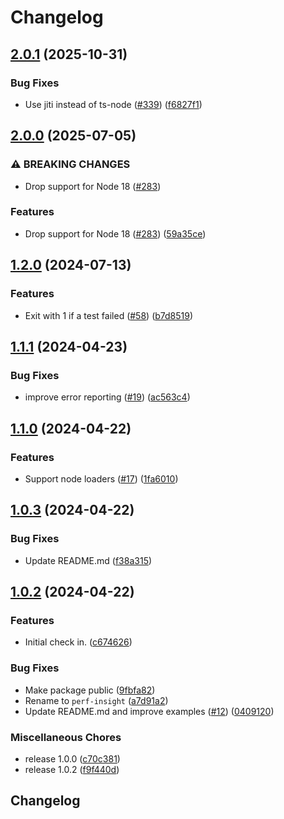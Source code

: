 # Changelog

## [2.0.1](https://github.com/streetsidesoftware/perf-insight/compare/perf-insight-repo-2.0.0...perf-insight-repo-2.0.1) (2025-10-31)


### Bug Fixes

* Use jiti instead of ts-node ([#339](https://github.com/streetsidesoftware/perf-insight/issues/339)) ([f6827f1](https://github.com/streetsidesoftware/perf-insight/commit/f6827f1836e98da0da6d9c0df45119bde2f694f7))

## [2.0.0](https://github.com/streetsidesoftware/perf-insight/compare/perf-insight-repo-1.2.0...perf-insight-repo-2.0.0) (2025-07-05)


### ⚠ BREAKING CHANGES

* Drop support for Node 18 ([#283](https://github.com/streetsidesoftware/perf-insight/issues/283))

### Features

* Drop support for Node 18 ([#283](https://github.com/streetsidesoftware/perf-insight/issues/283)) ([59a35ce](https://github.com/streetsidesoftware/perf-insight/commit/59a35ce92984465841dc5daa3b0ae44d92ead01c))

## [1.2.0](https://github.com/streetsidesoftware/perf-insight/compare/perf-insight-repo-1.1.1...perf-insight-repo-1.2.0) (2024-07-13)


### Features

* Exit with 1 if a test failed ([#58](https://github.com/streetsidesoftware/perf-insight/issues/58)) ([b7d8519](https://github.com/streetsidesoftware/perf-insight/commit/b7d85194d0f3614e7a831ac7c937461b096649a6))

## [1.1.1](https://github.com/streetsidesoftware/perf-insight/compare/perf-insight-repo-1.1.0...perf-insight-repo-1.1.1) (2024-04-23)


### Bug Fixes

* improve error reporting ([#19](https://github.com/streetsidesoftware/perf-insight/issues/19)) ([ac563c4](https://github.com/streetsidesoftware/perf-insight/commit/ac563c4e011fc86000074f46a0b453c1cc47b123))

## [1.1.0](https://github.com/streetsidesoftware/perf-insight/compare/perf-insight-repo-1.0.3...perf-insight-repo-1.1.0) (2024-04-22)


### Features

* Support node loaders ([#17](https://github.com/streetsidesoftware/perf-insight/issues/17)) ([1fa6010](https://github.com/streetsidesoftware/perf-insight/commit/1fa60101f0acd8270d780db440f4231971c3ba5d))

## [1.0.3](https://github.com/streetsidesoftware/perf-insight/compare/perf-insight-repo-1.0.2...perf-insight-repo-1.0.3) (2024-04-22)


### Bug Fixes

* Update README.md ([f38a315](https://github.com/streetsidesoftware/perf-insight/commit/f38a315f262d87c27befe729efb9115da9ddb5dc))

## [1.0.2](https://github.com/streetsidesoftware/perf-insight/compare/perf-insight-repo-v1.0.0...perf-insight-repo-1.0.2) (2024-04-22)


### Features

* Initial check in. ([c674626](https://github.com/streetsidesoftware/perf-insight/commit/c674626cf9d04471d9c44718052a5172d48749dc))


### Bug Fixes

* Make package public ([9fbfa82](https://github.com/streetsidesoftware/perf-insight/commit/9fbfa82df72854977890718cd1affb531949133a))
* Rename to `perf-insight` ([a7d91a2](https://github.com/streetsidesoftware/perf-insight/commit/a7d91a25f4494353cc709e2641787361f663bcb6))
* Update README.md and improve examples ([#12](https://github.com/streetsidesoftware/perf-insight/issues/12)) ([0409120](https://github.com/streetsidesoftware/perf-insight/commit/040912029f2d4faea6ed1a65b37a5c9ac04c42ce))


### Miscellaneous Chores

* release 1.0.0 ([c70c381](https://github.com/streetsidesoftware/perf-insight/commit/c70c3819b00874ca762d48a9d09979f668c454c0))
* release 1.0.2 ([f9f440d](https://github.com/streetsidesoftware/perf-insight/commit/f9f440d72bd5a57f0bfb1c23b47da67bde67ac28))

## Changelog
